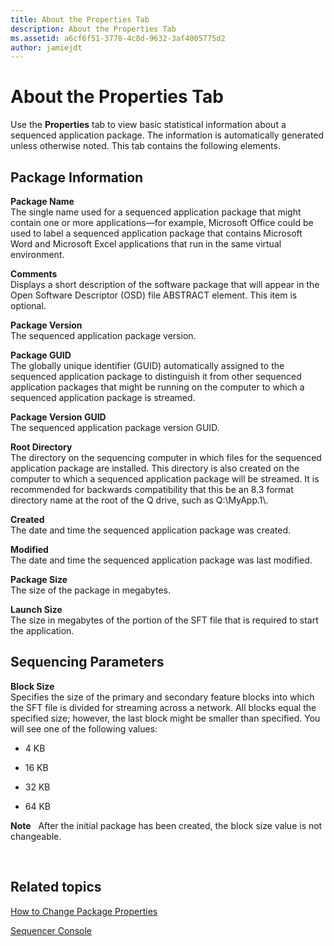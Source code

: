 ```yaml
---
title: About the Properties Tab
description: About the Properties Tab
ms.assetid: a6cf6f51-3778-4c8d-9632-3af4005775d2
author: jamiejdt
---
```


# About the Properties Tab


Use the **Properties** tab to view basic statistical information about a sequenced application package. The information is automatically generated unless otherwise noted. This tab contains the following elements.

## Package Information


<a href="" id="package-name"></a>**Package Name**  
The single name used for a sequenced application package that might contain one or more applications—for example, Microsoft Office could be used to label a sequenced application package that contains Microsoft Word and Microsoft Excel applications that run in the same virtual environment.

<a href="" id="comments"></a>**Comments**  
Displays a short description of the software package that will appear in the Open Software Descriptor (OSD) file ABSTRACT element. This item is optional.

<a href="" id="package-version"></a>**Package Version**  
The sequenced application package version.

<a href="" id="package-guid"></a>**Package GUID**  
The globally unique identifier (GUID) automatically assigned to the sequenced application package to distinguish it from other sequenced application packages that might be running on the computer to which a sequenced application package is streamed.

<a href="" id="package-version-guid"></a>**Package Version GUID**  
The sequenced application package version GUID.

<a href="" id="root-directory"></a>**Root Directory**  
The directory on the sequencing computer in which files for the sequenced application package are installed. This directory is also created on the computer to which a sequenced application package will be streamed. It is recommended for backwards compatibility that this be an 8.3 format directory name at the root of the Q drive, such as Q:\\MyApp.1\\.

<a href="" id="created"></a>**Created**  
The date and time the sequenced application package was created.

<a href="" id="modified"></a>**Modified**  
The date and time the sequenced application package was last modified.

<a href="" id="package-size"></a>**Package Size**  
The size of the package in megabytes.

<a href="" id="launch-size"></a>**Launch Size**  
The size in megabytes of the portion of the SFT file that is required to start the application.

## Sequencing Parameters


<a href="" id="block-size"></a>**Block Size**  
Specifies the size of the primary and secondary feature blocks into which the SFT file is divided for streaming across a network. All blocks equal the specified size; however, the last block might be smaller than specified. You will see one of the following values:

-   4 KB

-   16 KB

-   32 KB

-   64 KB

**Note**  
After the initial package has been created, the block size value is not changeable.

 

## Related topics


[How to Change Package Properties](how-to-change-package-properties.md)

[Sequencer Console](sequencer-console.md)

 

 





